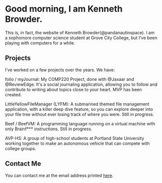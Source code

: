 # Good morning, I am Kenneth Browder.
This is, in fact, the website of Kenneth Browder(@pandanautinspace). I am a sophomore computer science student at Grove City College, but I've been playing with computers for a while.

## Projects
I've worked on a few projects over the years. We have:

folio / myJournal: My COMP220 Project, done with @Jaxaar and @ReviewEdge. It's a social journaling application, allowing you to follow and contribute to writing about topics close to your heart. MVP has been created.

LittleYellowFileManager (LYFM): A submarined themed file management application, with a killer deep dive feature, so you can explore deeper into your file tree without ever losing track of where you were. Still in progress.

Beef / BeefVM: A programming language running on a virtual machine with only Brainf*** instructions. Still in progress.

AVP-HS: A group of high-school students at Portland State University working together to make an autonomous vehicle that can compete with college groups.

## Contact Me
You can contact me at the email address printed [here](pandanautinspace.github.io/contact.txt).
